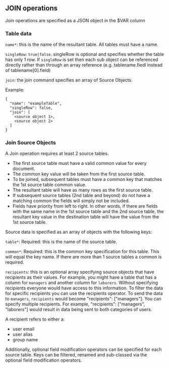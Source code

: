 ## JOIN operations

Join operations are specified as a JSON object in the $VAR column

### Table data

`name*`: this is the name of the resultant table.  All tables must have a name.

`singleRow`: `true|false`.  singleRow is optional and specifies whether the table has only 1 row.
If `singleRow` is set then each sub object can be referenced directly rather than through an array reference
(e.g. tablename.fiedl instead of tablename[0].field)

`join`: the join command specifies an array of Source Objects.

Example:
```
{
  "name": "exampleTable",
  "singleRow": false,
  "join": [
    <source object 1>,
    <source object 2>
  ]
}
```


### Join Source Objects

A Join operation requires at least 2 source tables.
  * The first source table must have a valid common value for every document.
  * The common key value will be taken from the first source table.
  * To be joined, subsequent tables must have a common key that matches the 1st source table common value.
  * The resultant table will have as many rows as the first source table.
  * If subsequent source tables (2nd table and beyond) do not have a matching common the fields will simply not be included.
  * Fields have priority from left to right.  In other words, if there are fields with the same name in the 1st source table and the 2nd source table,
the resultant key value in the destination table will have the value from the 1st source table.


Source data is specified as an array of objects with the following keys:

`table*`: Required: this is the name of the source table.

`common*`: Required: this is the common key specification for this table. This will equal the key name.  If there are more than 1 source tables a common is required.

`recipients`: this is an optional array specifying source objects that have recipients as their values.
For example, you might have a table that has a column for `managers` and another column for `laborers`.
Without specifying recipients everyone would have access to this information.  To filter the data for specific recipients you can use the recipients operator.
To send the data to `managers`, `recipients` would become "recipients": ["managers"].  You can specify multiple recipients.  For example,
"recipients": ["managers", "laborers"] would result in data being sent to both categories of users.

A recipient refers to either a:
* user email
* user alias
* group name

Additionally, optional field modification operators can be specified for each source table.
Keys can be filtered, renamed and sub-classed via the optional field modification operators.

